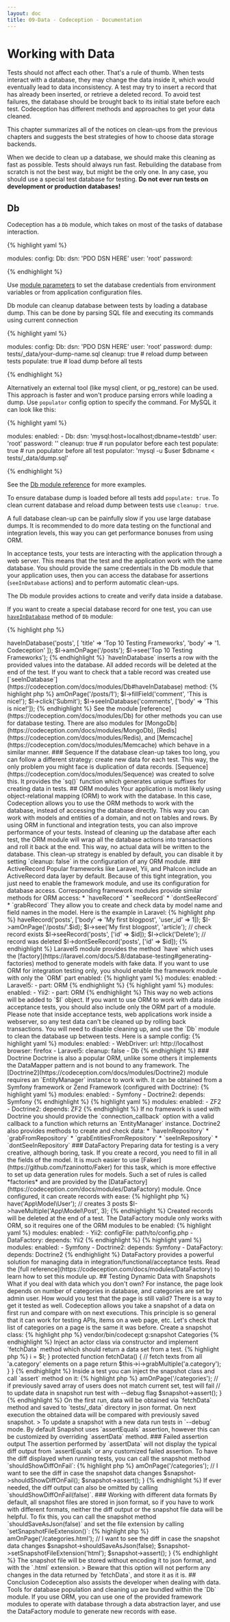 ```yaml
---
layout: doc
title: 09-Data - Codeception - Documentation
---
```


# Working with Data

Tests should not affect each other. That's a rule of thumb. When tests interact with a database,
they may change the data inside it, which would eventually lead to data inconsistency.
A test may try to insert a record that has already been inserted, or retrieve a deleted record.
To avoid test failures, the database should be brought back to its initial state before each test.
Codeception has different methods and approaches to get your data cleaned.

This chapter summarizes all of the notices on clean-ups from the previous chapters
and suggests the best strategies of how to choose data storage backends.

When we decide to clean up a database, we should make this cleaning as fast as possible. Tests should always run fast.
Rebuilding the database from scratch is not the best way, but might be the only one. In any case,
you should use a special test database for testing. **Do not ever run tests on development or production databases!**

## Db

Codeception has a `Db` module, which takes on most of the tasks of database interaction.

{% highlight yaml %}

modules:
    config:
        Db:
            dsn: 'PDO DSN HERE'
            user: 'root'
            password:

{% endhighlight %}

<div class="alert alert-notice">
Use <a href="https://codeception.com/docs/06-ModulesAndHelpers#Dynamic-Configuration-With-Params">module parameters</a>
to set the database credentials from environment variables or from application configuration files.
</div>

Db module can cleanup database between tests by loading a database dump. This can be done by parsing SQL file and
executing its commands using current connection

{% highlight yaml %}

modules:
    config:
        Db:
            dsn: 'PDO DSN HERE'
            user: 'root'
            password:
            dump: tests/_data/your-dump-name.sql
            cleanup: true # reload dump between tests
            populate: true # load dump before all tests


{% endhighlight %}

 Alternatively an external tool (like mysql client, or pg_restore) can be used. This approach is faster and won't produce parsing errors while loading a dump.
 Use `populator` config option to specify the command. For MySQL it can look like this:

{% highlight yaml %}

 modules:
    enabled:
       - Db:
          dsn: 'mysql:host=localhost;dbname=testdb'
          user: 'root'
          password: ''
          cleanup: true # run populator before each test
          populate: true # run populator before all test
          populator: 'mysql -u $user $dbname < tests/_data/dump.sql'

{% endhighlight %}

See the [Db module reference](https://codeception.com/docs/modules/Db#SQL-data-dump) for more examples.

To ensure database dump is loaded before all tests add `populate: true`. To clean current database and reload dump between tests use `cleanup: true`.

<div class="alert alert-notice">
A full database clean-up can be painfully slow if you use large database dumps. It is recommended to do more data testing
on the functional and integration levels, this way you can get performance bonuses from using ORM.
</div>

In acceptance tests, your tests are interacting with the application through a web server. This means that the test
and the application work with the same database. You should provide the same credentials in the Db module
that your application uses, then you can access the database for assertions (`seeInDatabase` actions)
and to perform automatic clean-ups.

The Db module provides actions to create and verify data inside a database.

If you want to create a special database record for one test,
you can use [`haveInDatabase`](https://codeception.com/docs/modules/Db#haveInDatabase) method of `Db` module:

{% highlight php %}

<?php
$I->haveInDatabase('posts', [
  'title' => 'Top 10 Testing Frameworks',
  'body' => '1. Codeception'
]);
$I->amOnPage('/posts');
$I->see('Top 10 Testing Frameworks');


{% endhighlight %}

`haveInDatabase` inserts a row with the provided values into the database.
All added records will be deleted at the end of the test.

If you want to check that a table record was created
use [`seeInDatabase`](https://codeception.com/docs/modules/Db#haveInDatabase) method:

{% highlight php %}

<?php
$I->amOnPage('/posts/1');
$I->fillField('comment', 'This is nice!');
$I->click('Submit');
$I->seeInDatabase('comments', ['body' => 'This is nice!']);

{% endhighlight %}

See the module [reference](https://codeception.com/docs/modules/Db) for other methods you can use for database testing.

There are also modules for [MongoDb](https://codeception.com/docs/modules/MongoDb),
[Redis](https://codeception.com/docs/modules/Redis),
and [Memcache](https://codeception.com/docs/modules/Memcache) which behave in a similar manner.

### Sequence

If the database clean-up takes too long, you can follow a different strategy: create new data for each test.
This way, the only problem you might face is duplication of data records.
[Sequence](https://codeception.com/docs/modules/Sequence) was created to solve this.
It provides the `sq()` function which generates unique suffixes for creating data in tests.

## ORM modules

Your application is most likely using object-relational mapping (ORM) to work with the database. In this case,
Codeception allows you to use the ORM methods to work with the database, instead of accessing the database directly.
This way you can work with models and entities of a domain, and not on tables and rows.

By using ORM in functional and integration tests, you can also improve performance of your tests.
Instead of cleaning up the database after each test, the ORM module will wrap all the database actions into transactions
and roll it back at the end. This way, no actual data will be written to the database.
This clean-up strategy is enabled by default,
you can disable it by setting `cleanup: false` in the configuration of any ORM module.

### ActiveRecord

Popular frameworks like Laravel, Yii, and Phalcon include an ActiveRecord data layer by default.
Because of this tight integration, you just need to enable the framework module, and use its configuration for database access.

Corresponding framework modules provide similar methods for ORM access:

* `haveRecord`
* `seeRecord`
* `dontSeeRecord`
* `grabRecord`

They allow you to create and check data by model name and field names in the model. Here is the example in Laravel:

{% highlight php %}

<?php
// create record and get its id
$id = $I->haveRecord('posts', ['body' => 'My first blogpost', 'user_id' => 1]);
$I->amOnPage('/posts/'.$id);
$I->see('My first blogpost', 'article');
// check record exists
$I->seeRecord('posts', ['id' => $id]);
$I->click('Delete');
// record was deleted
$I->dontSeeRecord('posts', ['id' => $id]);

{% endhighlight %}

Laravel5 module provides the method `have` which uses the [factory](https://laravel.com/docs/5.8/database-testing#generating-factories) method to generate models with fake data.

If you want to use ORM for integration testing only, you should enable the framework module with only the `ORM` part enabled:

{% highlight yaml %}

modules:
    enabled:
        - Laravel5:
            - part: ORM

{% endhighlight %}

{% highlight yaml %}

modules:
    enabled:
        - Yii2:
            - part: ORM

{% endhighlight %}

This way no web actions will be added to `$I` object.

If you want to use ORM to work with data inside acceptance tests, you should also include only the ORM part of a module.
Please note that inside acceptance tests, web applications work inside a webserver, so any test data can't be cleaned up
by rolling back transactions. You will need to disable cleaning up,
and use the `Db` module to clean the database up between tests. Here is a sample config:

{% highlight yaml %}

modules:
    enabled:
        - WebDriver:
            url: http://localhost
            browser: firefox
        - Laravel5:
            cleanup: false
        - Db

{% endhighlight %}

### Doctrine

Doctrine is also a popular ORM, unlike some others it implements the DataMapper pattern and is not bound to any framework.
The [Doctrine2](https://codeception.com/docs/modules/Doctrine2) module requires an `EntityManager` instance to work with.
It can be obtained from a Symfony framework or Zend Framework (configured with Doctrine):

{% highlight yaml %}

modules:
    enabled:
        - Symfony
        - Doctrine2:
            depends: Symfony

{% endhighlight %}

{% highlight yaml %}

modules:
    enabled:
        - ZF2
        - Doctrine2:
            depends: ZF2

{% endhighlight %}

If no framework is used with Doctrine you should provide the `connection_callback` option
with a valid callback to a function which returns an `EntityManager` instance.

Doctrine2 also provides methods to create and check data:

* `haveInRepository`
* `grabFromRepository`
* `grabEntitiesFromRepository`
* `seeInRepository`
* `dontSeeInRepository`

### DataFactory

Preparing data for testing is a very creative, although boring, task. If you create a record,
you need to fill in all the fields of the model. It is much easier to use [Faker](https://github.com/fzaninotto/Faker)
for this task, which is more effective to set up data generation rules for models.
Such a set of rules is called *factories*
and are provided by the [DataFactory](https://codeception.com/docs/modules/DataFactory) module.

Once configured, it can create records with ease:

{% highlight php %}

<?php
// creates a new user
$user_id = $I->have('App\Model\User');
// creates 3 posts
$I->haveMultiple('App\Model\Post', 3);

{% endhighlight %}

Created records will be deleted at the end of a test.
The DataFactory module only works with ORM, so it requires one of the ORM modules to be enabled:

{% highlight yaml %}

modules:
    enabled:
        - Yii2:
            configFile: path/to/config.php
        - DataFactory:
            depends: Yii2

{% endhighlight %}

{% highlight yaml %}

modules:
    enabled:
        - Symfony
        - Doctrine2:
            depends: Symfony
        - DataFactory:
            depends: Doctrine2

{% endhighlight %}

DataFactory provides a powerful solution for managing data in integration/functional/acceptance tests.
Read the [full reference](https://codeception.com/docs/modules/DataFactory) to learn how to set this module up.

## Testing Dynamic Data with Snapshots

What if you deal with data which you don't own? For instance, the page look depends on number of categories in database, 
and categories are set by admin user. How would you test that the page is still valid?  

There is a way to get it tested as well. Codeception allows you take a snapshot of a data on first run and compare with on next executions.
This principle is so general that it can work for testing APIs, items on a web page, etc.

Let's check that list of categories on a page is the same it was before.    
Create a snapshot class:

{% highlight php %}
 vendor/bin/codecept g:snapshot Categories

{% endhighlight %}

Inject an actor class via constructor and implement `fetchData` method which should return a data set from a test.

{% highlight php %}

<?php
namespace Snapshot;

class Categories extends \Codeception\Snapshot
{
    /** @var \AcceptanceTester */
    protected $i;

    public function __construct(\AcceptanceTester $I)
    {
        $this->i = $I;
    }

    protected function fetchData()
    {
        // fetch texts from all 'a.category' elements on a page        
        return $this->i->grabMultiple('a.category');
    }
}

{% endhighlight %}

Inside a test you can inject the snapshot class and call `assert` method on it:

{% highlight php %}

<?php
public function testCategoriesAreTheSame(\AcceptanceTester $I, \Snapshot\Categories $snapshot)
{
    $I->amOnPage('/categories');
    // if previously saved array of users does not match current set, test will fail
    // to update data in snapshot run test with --debug flag
    $snapshot->assert();
}

{% endhighlight %}

On the first run, data will be obtained via `fetchData` method and saved to `tests/_data` directory in json format.
On next execution the obtained data will be compared with previously saved snapshot.

> To update a snapshot with a new data run tests in `--debug` mode.

By default Snapshot uses `assertEquals` assertion, however this can be customized by overriding `assertData` method.

### Failed assertion output

The assertion performed by `assertData` will not display the typical diff output from `assertEquals` or any customized failed assertion.
To have the diff displayed when running tests, you can call the snapshot method `shouldShowDiffOnFail`:

{% highlight php %}

<?php
public function testCategoriesAreTheSame(\AcceptanceTester $I, \Snapshot\Categories $snapshot)
{
    $I->amOnPage('/categories');
    // I want to see the diff in case the snapshot data changes
    $snapshot->shouldShowDiffOnFail();
    $snapshot->assert();
}

{% endhighlight %}

If ever needed, the diff output can also be omitted by calling `shouldShowDiffOnFail(false)`.

### Working with different data formats

By default, all snapshot files are stored in json format, so if you have to work with different formats, neither the diff output or the snapshot file data will be helpful. 
To fix this, you can call the snapshot method `shouldSaveAsJson(false)` and set the file extension by calling `setSnapshotFileExtension()`:

{% highlight php %}

<?php
public function testCategoriesAreTheSame(\AcceptanceTester $I, \Snapshot\Categories $snapshot)
{
    // I fetch an HTML page
    $I->amOnPage('/categories.html');
    // I want to see the diff in case the snapshot data changes
    $snapshot->shouldSaveAsJson(false);
    $snapshot->setSnapshotFileExtension('html');
    $snapshot->assert();
}

{% endhighlight %}

The snapshot file will be stored without encoding it to json format, and with the `.html` extension.

> Beware that this option will not perform any changes in the data returned by `fetchData`, and store it as it is.

## Conclusion

Codeception also assists the developer when dealing with data. Tools for database population
and cleaning up are bundled within the `Db` module. If you use ORM, you can use one of the provided framework modules
to operate with database through a data abstraction layer, and use the DataFactory module to generate new records with ease.

